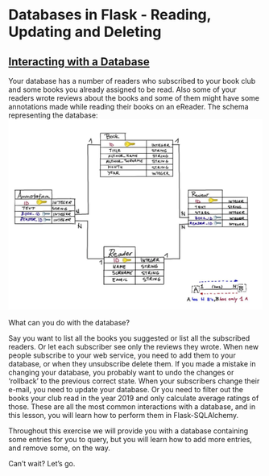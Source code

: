 # Databases in Flask - Reading, Updating and Deleting

## [Interacting with a Database](https://www.codecademy.com/courses/learn-flask/lessons/flask-read-update-delete-database/exercises/interacting-with-database)

Your database has a number of readers who subscribed to your book club and some books you already assigned to be read. 
Also some of your readers wrote reviews about the books and some of them might have some annotations made while reading their books on an eReader. 
The schema representing the database:
![database shema](images/books-schema.webp)

What can you do with the database?

Say you want to list all the books you suggested or list all the subscribed readers. Or let each subscriber see only the reviews they wrote. When new people subscribe to your web service, you need to add them to your database, or when they unsubscribe delete them. If you made a mistake in changing your database, you probably want to undo the changes or ‘rollback’ to the previous correct state. When your subscribers change their e-mail, you need to update your database. Or you need to filter out the books your club read in the year 2019 and only calculate average ratings of those. These are all the most common interactions with a database, and in this lesson, you will learn how to perform them in Flask-SQLAlchemy.

Throughout this exercise we will provide you with a database containing some entries for you to query, but you will learn how to add more entries, and remove some, on the way.

Can’t wait? Let’s go.
